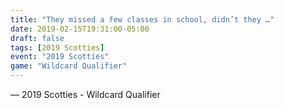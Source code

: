 ```yaml
---
title: "They missed a few classes in school, didn’t they …"
date: 2019-02-15T19:31:00-05:00
draft: false
tags: [2019 Scotties]
event: "2019 Scotties"
game: "Wildcard Qualifier"
---
```

— 2019 Scotties - Wildcard Qualifier
<!--more--> 